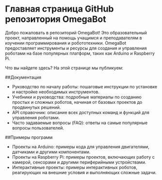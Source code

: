 # Главная страница GitHub репозитория OmegaBot

Добро пожаловать в репозиторий OmegaBot! Это образовательный проект, направленный на помощь учащимся и преподавателям в изучении программирования и робототехники. OmegaBot предоставляет инструменты и ресурсы для создания и управления роботами на базе популярных платформ, таких как Arduino и Raspberry Pi.

Что вы найдете здесь?
На этой странице мы публикуем:

##Документация

- Руководство по началу работы: пошаговые инструкции по установке и настройке необходимых инструментов.
- Учебники и руководства: подробные материалы по созданию простых и сложных роботов, начиная от базовых проектов до продвинутых решений.
- API справочник: описание всех доступных команд и функций для управления роботами.
- Часто задаваемые вопросы (FAQ): ответы на самые популярные вопросы пользователей.

##Примеры программ

- Проекты на Arduino: примеры кода для управления двигателями, датчиками и другими компонентами.
- Проекты на Raspberry Pi: примеры проектов, включающих работу с камерой, сенсорами и другими периферийными устройствами.
- Интерактивные проекты: примеры интерактивных роботов, реагирующих на внешние условия и выполняющих сложные задачи.